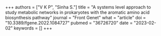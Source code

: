 +++
authors = ["V K P", "Sinha S."]
title = "A systems level approach to study metabolic networks in prokaryotes with the aromatic amino acid biosynthesis pathway"
journal = "Front Genet"
what = "article"
doi = "10.3389/fgene.2022.1084727"
pubmed = "36726720"
date = "2023-02-02"
keywords = []
+++

